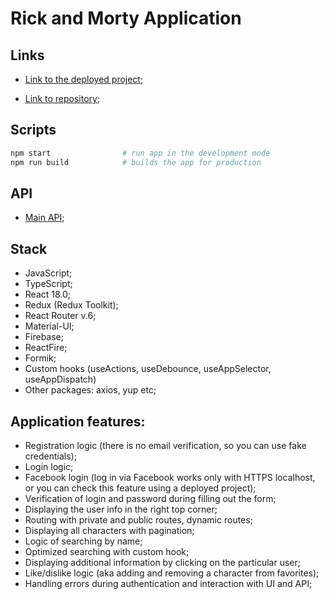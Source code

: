 # Rick and Morty Application

## Links

- [Link to the deployed project](https://rick-and-morty-6abd4.web.app);

- [Link to repository](https://github.com/BohdanSolo/rick-and-morty);

## Scripts

```bash
npm start                # run app in the development mode
npm run build            # builds the app for production     
```

## API
- [Main API](https://rickandmortyapi.com/documentation);


## Stack
- JavaScript;
- TypeScript;
- React 18.0;
- Redux (Redux Toolkit);
- React Router v.6;
- Material-UI;
- Firebase;
- ReactFire;
- Formik;
- Custom hooks (useActions, useDebounce, useAppSelector, useAppDispatch)
- Other packages: axios, yup etc;

## Application features:
- Registration logic (there is no email verification, so you can use fake credentials);
- Login logic;
- Facebook login (log in via Facebook works only with HTTPS localhost, or you can  check this feature using a deployed project);
- Verification of login and password during filling out the form;
- Displaying the user info in the right top corner;
- Routing with private and public routes, dynamic routes;
- Displaying all characters with pagination;
- Logic of searching by name;
- Optimized searching with custom hook;
- Displaying additional information by clicking on the particular user;
- Like/dislike logic (aka adding and removing a character from favorites);
- Handling errors during authentication and interaction with UI and API;